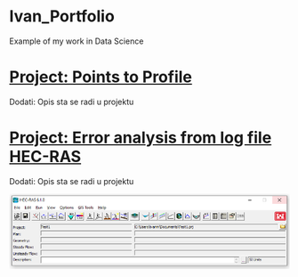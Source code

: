 # Ivan_Portfolio
Example of my work in Data Science

# [Project: Points to Profile](https://github.com/Dignatis/Points_to_Profile)
Dodati: Opis sta se radi u projektu 


# [Project: Error analysis from log file HEC-RAS](https://github.com/Dignatis/Error_analysis_from_log_file_HECRAS)
Dodati: Opis sta se radi u projektu 

![](https://github.com/Dignatis/Ivan_Portfolio/blob/main/images/HecRas1.PNG)
